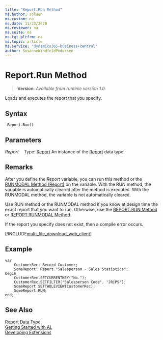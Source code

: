 ```yaml
---
title: "Report.Run Method"
ms.author: solsen
ms.custom: na
ms.date: 11/23/2020
ms.reviewer: na
ms.suite: na
ms.tgt_pltfrm: na
ms.topic: article
ms.service: "dynamics365-business-central"
author: SusanneWindfeldPedersen
---
```

[//]: # (START>DO_NOT_EDIT)
[//]: # (IMPORTANT:Do not edit any of the content between here and the END>DO_NOT_EDIT.)
[//]: # (Any modifications should be made in the .xml files in the ModernDev repo.)
# Report.Run Method
> **Version**: _Available from runtime version 1.0._

Loads and executes the report that you specify.


## Syntax
```
 Report.Run()
```

## Parameters
*Report*
&emsp;Type: [Report](report-data-type.md)
An instance of the [Report](report-data-type.md) data type.


[//]: # (IMPORTANT: END>DO_NOT_EDIT)

## Remarks  

After you define the *Report* variable, you can run this method or the [RUNMODAL Method \(Report\)](reportinstance-runmodal-method.md) on the variable. With the RUN method, the variable is automatically cleared after the method is executed. With the RUNMODAL method, the variable is not automatically cleared. 

Use RUN method or the RUNMODAL method if you know at design time the exact report that you want to run. Otherwise, use the [REPORT.RUN Method](report-run-method.md) or [REPORT.RUNMODAL Method](report-runmodal-method.md).  
  
If the report you specify does not exist, then a compile error occurs.  


[!INCLUDE[multi_file_download_web_client](../../includes/multi_file_download_web_client.md)]
  
## Example  

```  
var
    CustomerRec: Record Customer;
    SomeReport: Report "Salesperson - Sales Statistics";
begin
    CustomerRec.SETCURRENTKEY("No.");  
    CustomerRec.SETFILTER("Salesperson Code", 'JR|PS');  
    SomeReport.SETTABLEVIEW(CustomerRec);  
    SomeReport.RUN;
end;
```  

## See Also
[Report Data Type](report-data-type.md)  
[Getting Started with AL](../../devenv-get-started.md)  
[Developing Extensions](../../devenv-dev-overview.md)